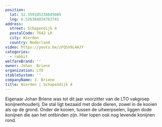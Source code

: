 ```yaml
---
position:
  lat: 52.359185336645005
  lng: 6.526384034763741
address:
  street: Schapendijk 4
  postalCode: 7642 LR
  city: Wierden
  country: Nederland
video: https://youtu.be/zFQSV9L4AJY
categories:
  - rabbit
welfareBrand: ''
owner: Johan  Briene
organization: LTO
stableSystem: ''
companyName: J. Briene
title: Wierden | Schapendijk 4
---
```

Eigenaar Johan Briene was tot dit jaar voorzitter van de LTO vakgroep konijnenhouderij. De stal ligt bezaaid met dode dieren, zowel in de kooien als op de grond. Onder de kooien, tussen de uitwerpselen, liggen dode konijnen die aan het ontbinden zijn. Hier lopen ook nog levende konijnen rond.